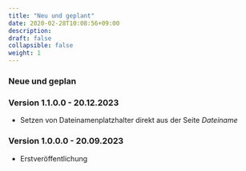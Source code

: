 ```yaml
---
title: "Neu und geplant"
date: 2020-02-28T10:08:56+09:00
description: 
draft: false
collapsible: false
weight: 1
---
```

### Neue und geplan

### Version 1.1.0.0 - 20.12.2023
- Setzen von Dateinamenplatzhalter direkt aus der Seite *Dateiname*

### Version 1.0.0.0 - 20.09.2023
- Erstveröffentlichung